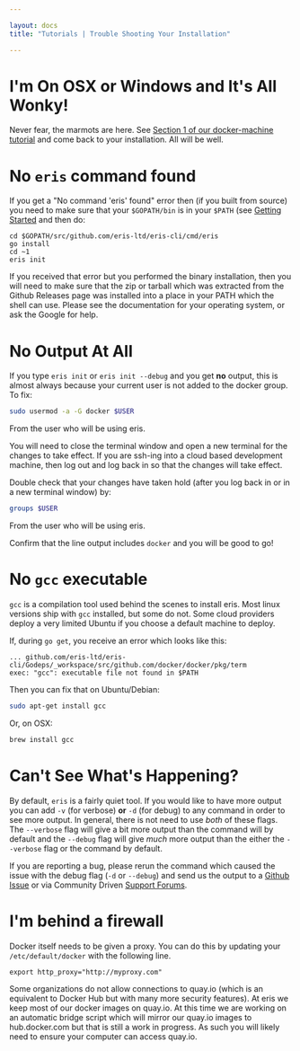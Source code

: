 ```yaml
---

layout: docs
title: "Tutorials | Trouble Shooting Your Installation"

---
```


# I'm On OSX or Windows and It's All Wonky!

Never fear, the marmots are here. See [Section 1 of our docker-machine tutorial](/tutorials/tool-specific/docker_machine/) and come back to your installation. All will be well.

# No `eris` command found

If you get a "No command 'eris' found" error then (if you built from source) you need to make sure that your `$GOPATH/bin` is in your `$PATH` (see [Getting Started](/tutorials/getting-started/) and then do:

```irc
cd $GOPATH/src/github.com/eris-ltd/eris-cli/cmd/eris
go install
cd ~1
eris init
```

If you received that error but you performed the binary installation, then you will need to make sure that the zip or tarball which was extracted from the Github Releases page was installed into a place in your PATH which the shell can use. Please see the documentation for your operating system, or ask the Google for help.

# No Output At All

If you type `eris init` or `eris init --debug` and you get **no** output, this is almost always because your current user is not added to the docker group. To fix:

```bash
sudo usermod -a -G docker $USER
```

From the user who will be using eris.

You will need to close the terminal window and open a new terminal for the changes to take effect. If you are ssh-ing into a cloud based development machine, then log out and log back in so that the changes will take effect.

Double check that your changes have taken hold (after you log back in or in a new terminal window) by:

```bash
groups $USER
```

From the user who will be using eris.

Confirm that the line output includes `docker` and you will be good to go!

# No `gcc` executable

`gcc` is a compilation tool used behind the scenes to install eris. Most linux versions ship with `gcc` installed, but some do not. Some cloud providers deploy a very limited Ubuntu if you choose a default machine to deploy.

If, during `go get`, you receive an error which looks like this:

```
... github.com/eris-ltd/eris-cli/Godeps/_workspace/src/github.com/docker/docker/pkg/term
exec: "gcc": executable file not found in $PATH
```

Then you can fix that on Ubuntu/Debian:

```bash
sudo apt-get install gcc
```

Or, on OSX:

```bash
brew install gcc
```

# Can't See What's Happening?

By default, `eris` is a fairly quiet tool. If you would like to have more output you can add `-v` (for verbose) **or** `-d` (for debug) to any command in order to see more output. In general, there is not need to use *both* of these flags. The `--verbose` flag will give a bit more output than the command will by default and the `--debug` flag will give *much* more output than the either the `--verbose` flag or the command by default.

If you are reporting a bug, please rerun the command which caused the issue with the debug flag (`-d` or `--debug`) and send us the output to a [Github Issue](https://github.com/eris-ltd/eris-cli/issues/new) or via Community Driven [Support Forums](https://support.erisindustries.com).

# I'm behind a firewall

Docker itself needs to be given a proxy. You can do this by updating your `/etc/default/docker` with the following line.

```
export http_proxy="http://myproxy.com"
```

Some organizations do not allow connections to quay.io (which is an equivalent to Docker Hub but with many more security features). At eris we keep most of our docker images on quay.io. At this time we are working on an automatic bridge script which will mirror our quay.io images to hub.docker.com but that is still a work in progress. As such you will likely need to ensure your computer can access quay.io.
